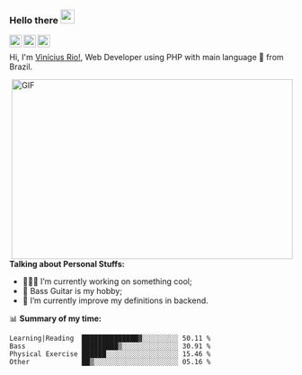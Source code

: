 ### Hello there <img src="https://media.giphy.com/media/35KomAE3Mj421dSv1r/giphy.gif" width="25px">

<a href="https://twitter.com/_viniciusrio">
  <img align="left" alt="Vinicius Rio | Twitter" width="22px" src="https://raw.githubusercontent.com/peterthehan/peterthehan/master/assets/twitter.svg" />
</a>

<a href="https://www.linkedin.com/in/vlmdr/">
  <img align="left" alt="Vinicius Rio | LinkedIN" width="22px" src="https://raw.githubusercontent.com/peterthehan/peterthehan/master/assets/linkedin.svg" />
</a>

<a href="https://open.spotify.com/user/iwgupz54vhx9geov0n7hneyzh?si=WaLKpwvWTle0btle2qPb6g">
  <img align="left" alt="Vinicius Rio | Spotify" width="22px" src="https://raw.githubusercontent.com/peterthehan/peterthehan/master/assets/spotify.svg" />
</a>

<br />

Hi, I'm [Vinícius Rio!](https://www.instagram.com/_viniciusrio/), Web Developer using PHP with main language 🚀 from Brazil.

  <img align="right" alt="GIF" src="https://github.com/abhisheknaiidu/abhisheknaiidu/blob/master/code.gif?raw=true" width="500" height="320" />
  
**Talking about Personal Stuffs:**

- 👨🏽‍💻 I’m currently working on something cool;
- 💬 Bass Guitar is my hobby;
- 🌱 I’m currently improve my definitions in backend.


📊 **Summary of my time:**
<!--START_SECTION:waka-->
```text
Learning|Reading  ██████████████▓░░░░░░░░░ 50.11 % 
Bass              █████████▒░░░░░░░░░░░░░░ 30.91 % 
Physical Exercise ██████░░░░░░░░░░░░░░░░░░ 15.46 % 
Other             ██▒░░░░░░░░░░░░░░░░░░░░░ 05.16 % 
```
<!--END_SECTION:waka-->
